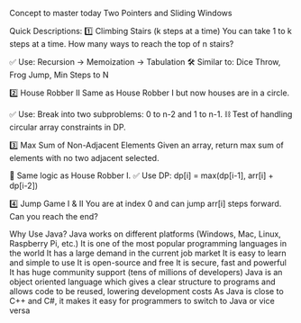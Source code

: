 Concept to master today 
Two Pointers and Sliding Windows 

 Quick Descriptions:
1️⃣ Climbing Stairs (k steps at a time)
You can take 1 to k steps at a time. How many ways to reach the top of n stairs?

✅ Use: Recursion → Memoization → Tabulation
🛠 Similar to: Dice Throw, Frog Jump, Min Steps to N

2️⃣ House Robber II
Same as House Robber I but now houses are in a circle.

✅ Use: Break into two subproblems: 0 to n-2 and 1 to n-1.
⛓ Test of handling circular array constraints in DP.

3️⃣ Max Sum of Non-Adjacent Elements
Given an array, return max sum of elements with no two adjacent selected.

🧠 Same logic as House Robber I.
✅ Use DP: dp[i] = max(dp[i-1], arr[i] + dp[i-2])

4️⃣ Jump Game I & II
You are at index 0 and can jump arr[i] steps forward. Can you reach the end?


Why Use Java?
Java works on different platforms (Windows, Mac, Linux, Raspberry Pi, etc.)
It is one of the most popular programming languages in the world
It has a large demand in the current job market
It is easy to learn and simple to use
It is open-source and free
It is secure, fast and powerful
It has huge community support (tens of millions of developers)
Java is an object oriented language which gives a clear structure to programs and allows code to be reused, lowering development costs
As Java is close to C++ and C#, it makes it easy for programmers to switch to Java or vice versa
